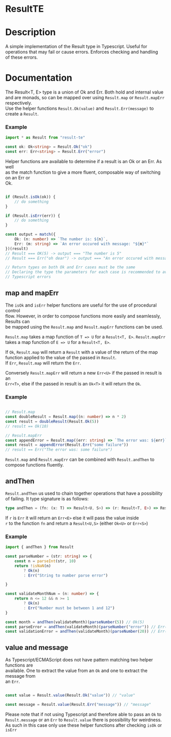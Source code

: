 ResultTE
=======

# Description

A simple implementation of the Result type in Typescript. Useful for \
operations that may fail or cause errors. Enforces checking and handling \
of these errors.

# Documentation

The Result<T, E> type is a union of Ok<T> and Err<E>. Both hold and internal value \
and are monads, so can be mapped over using `Result.map` or `Result.mapErr` respectively. \
Use the helper functions `Result.Ok(value)` and `Result.Err(message)` to create a `Result`.

### Example

```typescript
import * as Result from "result-te"

const ok: Ok<string> = Result.Ok("ok")
const err: Err<string> = Result.Err("error")

```

Helper functions are available to determine if a result is an Ok or an Err. As well \
as the match function to give a more fluent, composable way of switching on an Err or \
Ok.

```typescript

if (Result.isOk(ok)) {
    // do something
}

if (Result.isErr(err)) {
    // do something
}

const output = match({
    Ok: (n: number) => `The number is: ${n}`,
    Err: (m: string) => `An error occured with message: "${m}"`
})(result)
// Result === OK(5) -> output === "The number is 5"
// Result === Err("oh dear") -> output === "An error occured with message: "oh dear""

// Return types on both Ok and Err cases must be the same
// Declaring the type the parameters for each case is recommended to avoid odd
// Typescript errors

```

## map and mapErr

The `isOk` and `isErr` helper functions are useful for the use of procedural control \
flow. However, in order to compose functions more easily and seamlessly, Results can \
be mapped using the `Result.map` and `Result.mapErr` functions can be used.

`Result.map` takes a map function of `T => U` for a `Result<T, E>`.
`Result.mapErr` takes a map function of `E => U` for a `Result<T, E>`.


If `Ok`, `Result.map` will return a `Result` with a value of the return of the map \
function applied to the value of the passed in `Result`. \
If `Err`, `Result.map` will return the `Err`.

Conversely `Result.mapErr` will return a new `Err<U>` if the passed in result is an \
`Err<T>`, else if the passed in result is an `Ok<T>` it will return the `Ok`.

### Example

```typescript

// Result.map
const doubleResult = Result.map((n: number) => n * 2)
const result = doubleResult(Result.Ok(5))
// result == Ok(10)

// Result.mapErr
const appendError = Result.map((err: string) => `The error was: ${err}`)
const result = appendError(Result.Err("some failure"))
// result == Err("The error was: some failure")

```

`Result.map` and `Result.mapErr` can be combined with `Result.andThen` to
compose functions fluently.

## andThen

`Result.andThen` us used to chain together operations that have a possibility \
of failing. It type signature is as follows:

```typescript
type andThen = (fn: (x: T) => Result<U, S>) => (r: Result<T, E>) => Result<U, S>
```

If `r` is `Err` it will return an `Err<E>` else it will pass the value inside \
`r` to the function `fn` and return a `Result<U,S>` (either `Ok<U>` or `Err<S>`)

### Example

```typescript
import { andThen } from Result

const parseNumber = (str: string) => {
    const n = parseInt(str, 10)
    return !isNaN(n)
        ? Ok(n)
        : Err("String to number parse error")

}

const validateMonthNum = (n: number) => {
    return n <= 12 && n >= 1
        ? Ok(n)
        : Err("Number must be between 1 and 12")
}

const month = andThen(validateMonth)(parseNumber(5)) // Ok(5)
const parseError = andThen(validateMonth)(parseNumber("error")) // Err("String to number parse error")
const validationError = andThen(validateMonth)(parseNumber(20)) // Err("Number must be between 1 and 12")

```

## value and message

As Typescript/ECMAScript does not have pattern matching two helper functions are \
available. One to extract the value from an `Ok` and one to extract the message from \
an `Err`.

```typescript

const value = Result.value(Result.Ok("value")) // "value"

const message = Result.value(Result.Err("message")) // "message"

```

Please note that if not using Typescript and therefore able to pass an `Ok` to \
`Result.message` or an `Err` to `Result.value` there is possibility for weirdness. \
As such in this case only use these helper functions after checking `isOk` or `isErr`